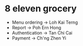 # 8 eleven grocery

- Menu ordering -> Loh Kai Terng
- Report -> Poh Ern Hong
- Authentication -> Tan Chi Cai
- Payment -> Ch'ng Zhen Yi

